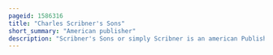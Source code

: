 ```yaml
---
pageid: 1586316
title: "Charles Scribner's Sons"
short_summary: "American publisher"
description: "Scribner's Sons or simply Scribner is an american Publisher based in new York City known for publishing american Authors including Henry James ernest hemingway f. Scott Fitzgerald Kurt Vonnegut Marjorie kinnan Rawlings Stephen king robert a. Heinlein, Thomas Wolfe, George Santayana, John Clellon Holmes, Don Delillo, and Edith Wharton."
---
```

